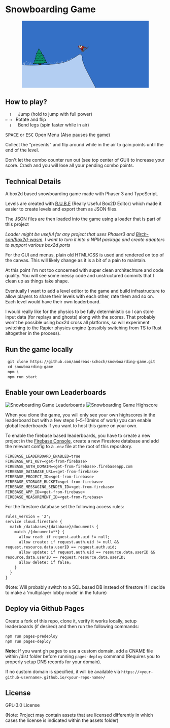 # Snowboarding Game

<p align="center">
<img src="./src/assets/img/thumbnails/intro.png" alt="screenshot of game" width="400" height="auto">
</p>


## How to play?

&nbsp;&nbsp;&nbsp;<kbd>&uarr;</kbd> &nbsp;&nbsp;&nbsp;&nbsp;Jump (hold to jump with full power)<br>
<kbd>&larr;</kbd> <kbd>&rarr;</kbd> &nbsp; Rotate and flip<br>
&nbsp;&nbsp;&nbsp;<kbd>&darr;</kbd> &nbsp;&nbsp;&nbsp; Bend legs (spin faster while in air)

<kbd>SPACE</kbd> or <kbd>ESC</kbd> Open Menu (Also pauses the game)


Collect the "presents" and flip around while in the air to gain points until the end of the level.

Don't let the combo counter run out (see top center of GUI) to increase your score. Crash and you will lose all your pending combo points.

## Technical Details
A box2d based snowboarding game made with Phaser 3 and TypeScript.

Levels are created with [R.U.B.E](https://www.iforce2d.net/rube/) (Really Useful Box2D Editor) which made it easier to create levels and export them as JSON files.

The JSON files are then loaded into the game using a loader that is part of this project 

_Loader might be useful for any project that uses Phaser3 and [Birch-san/box2d-wasm](https://github.com/Birch-san/box2d-wasm). I want to turn it into a NPM package and create adapters to support various box2d ports_

For the GUI and menus, plain old HTML/CSS is used and rendered on top of the canvas. This will likely change as it is a bit of a pain to maintain.

At this point I'm not too concerned with super clean architechture and code quality. You will see some messy code and unstructured commits that I clean up as things take shape.

Eventually I want to add a level editor to the game and build infrastructure to allow players to share their levels with each other, rate them and so on. Each level would have their own leaderboard.

I would really like for the physics to be fully deterministic so I can store input data (for replays and ghosts) along with the scores. That probably won't be possible using box2d cross all platforms, so will experiment switching to the Rapier physics engine (possibly switching from TS to Rust altogether in the process).

## Run the game locally
```shell
 git clone https://github.com/andreas-schoch/snowboarding-game.git
 cd snowboarding-game
 npm i
 npm run start
```
## Enable your own Leaderboards
<img src="./leaderboards.png" alt="Snowboarding Game Leaderboards" width="400" height="auto"> <img src="./highscore.png" alt="Snowboarding Game Highscore" width="400" height="auto">

When you clone the game, you will only see your own highscores in the leaderboard but with a few steps (~5-10mins of work) you can enable global leaderboards if you want to host this game on your own.

To enable the firebase based leaderboards, you have to create a new project in the [Firebase Console](https://console.firebase.google.com/), create a new Firestore database and add the relevant config to a `.env` file at the root of this repository.

```shell	
FIREBASE_LEADERBOARD_ENABLED=true
FIREBASE_API_KEY=<get-from-firebase>
FIREBASE_AUTH_DOMAIN=<get-from-firebase>.firebaseapp.com
FIREBASE_DATABASE_URL=<get-from-firebase>
FIREBASE_PROJECT_ID=<get-from-firebase>
FIREBASE_STORAGE_BUCKET=<get-from-firebase>
FIREBASE_MESSAGING_SENDER_ID=<get-from-firebase>
FIREBASE_APP_ID=<get-from-firebase>
FIREBASE_MEASUREMENT_ID=<get-from-firebase>
```

For the firestore database set the following access rules:
```
rules_version = '2';
service cloud.firestore {
  match /databases/{database}/documents {
    match /{document=**} {
      allow read: if request.auth.uid != null;
      allow create: if request.auth.uid != null && request.resource.data.userID == request.auth.uid;
      allow update: if request.auth.uid == resource.data.userID && resource.data.userID == request.resource.data.userID;
      allow delete: if false;
    }
  }
}

```
(Note: Will probably switch to a SQL based DB instead of firestore if I decide to make a 'multiplayer lobby mode' in the future)


## Deploy via Github Pages
Create a fork of this repo, clone it, verify it works locally, setup leaderboards (if desired) and then run the following commands:
```shell
npm run pages-predeploy
npm run pages-deploy
```

**Note**: If you want gh pages to use a custom domain, add a CNAME file within /dist folder before running `pages-deploy` command (Requires you to properly setup DNS records for your domain).

If no custom domain is specified, it will be available via `https://<your-github-username>.github.io/<your-repo-name>/`


## License
GPL-3.0 License

(Note: Project may contain assets that are licensed differently in which cases the license is indicated within the assets folder)
